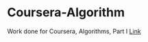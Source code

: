 # Coursera-Algorithm
Work done for Coursera, Algorithms, Part I
[Link](https://class.coursera.org/algs4partI-008)
